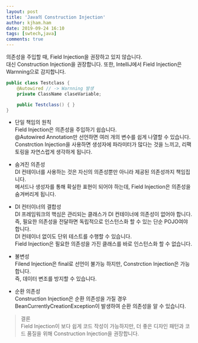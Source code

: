```yaml
---
layout: post
title: 'Java의 Construction Injection'
author: kjham.ham
date: 2019-09-24 16:10
tags: [swtech,java]
comments: true
---
```


의존성을 주입할 때, Field Injection을 권장하고 있지 않습니다.  
대신 Construction Injection을 권장합니다. 또한, IntelliJ에서 Field Injection은 Warnning으로 감지합니다.

~~~java
public class Testclass {
    @Autowired // -> Warnning 발생
    private ClassName claseVariable;

    public Testclass() { }
}
~~~

+ 단일 책임의 원칙  
Field Injection은 의존성을 주입하기 쉽습니다.  
@Autowired Annotation만 선언하면 여러 개의 변수를 쉽게 나열할 수 있습니다.  
Constrction Injection을 사용하면 생성자에 파라미터가 많다는 것을 느끼고, 리팩토링을 자연스럽게 생각하게 됩니다.  

+ 숨겨진 의존성  
DI 컨테이너를 사용하는 것은 자신의 의존성뿐만 아니라 제공된 의존성까지 책임집니다.  
메서드나 생성자를 통해 확실한 표현이 되어야 하는데, Field Injection은 의존성을 숨겨버리게 됩니다.  

+ DI 컨터이너의 결합성  
DI 프레임워크의 핵심은 관리되는 클래스가 DI 컨테이너에 의존성이 없어야 합니다.  
즉, 필요한 의존성을 전달하면 독립적으로 인스턴스화 할 수 있는 단순 POJO여야 합니다.  
DI 컨테이너 없이도 단위 테스트를 수행할 수 있습니다.  
Field Injection은 필요한 의존성을 가진 클래스를 바로 인스턴스화 할 수 없습니다.  

+ 불변성  
Filend Injection은 final로 선언이 불가능 하지만, Constrction Injection은 가능합니다.  
즉, 데이터 변조를 방지할 수 있습니다.

+ 순환 의존성  
Construction Injection은 순환 의존성을 가질 경우 BeanCurrentlyCreationException이 발생하여 순환 의존성을 알 수 있습니다.  

> 결론  
Field Injection이 보다 쉽게 코드 작성이 가능하지만, 더 좋은 디자인 패턴과 코드 품질을 위해 Construction Injection을 권장합니다.